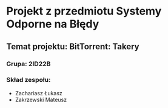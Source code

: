# Projekt z przedmiotu Systemy Odporne na Błędy
## Temat projektu: **BitTorrent: Takery**
### Grupa: **2ID22B**
### Skład zespołu:
- Zachariasz Łukasz
- Zakrzewski Mateusz